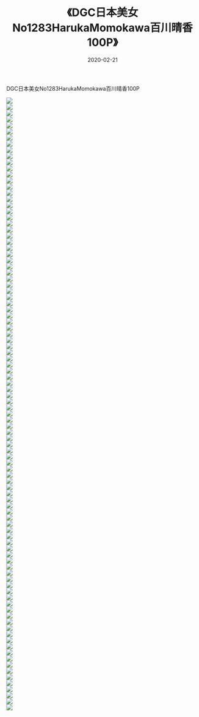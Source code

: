 ﻿---
layout: post
title:  《DGC日本美女No1283HarukaMomokawa百川晴香100P》
date:   2020-02-21
img: http://img.660000.xyz/Sharelink/性感/2020/DGC日本美女No1283HarukaMomokawa百川晴香100P/000.jpg
categories: [美女, 清纯, 唯美]
---

DGC日本美女No1283HarukaMomokawa百川晴香100P

  ![](http://img.660000.xyz/Sharelink/性感/2020/DGC日本美女No1283HarukaMomokawa百川晴香100P/001.jpg) <br> ![](http://img.660000.xyz/Sharelink/性感/2020/DGC日本美女No1283HarukaMomokawa百川晴香100P/002.jpg) <br> ![](http://img.660000.xyz/Sharelink/性感/2020/DGC日本美女No1283HarukaMomokawa百川晴香100P/003.jpg) <br> ![](http://img.660000.xyz/Sharelink/性感/2020/DGC日本美女No1283HarukaMomokawa百川晴香100P/004.jpg) <br> ![](http://img.660000.xyz/Sharelink/性感/2020/DGC日本美女No1283HarukaMomokawa百川晴香100P/005.jpg) <br> ![](http://img.660000.xyz/Sharelink/性感/2020/DGC日本美女No1283HarukaMomokawa百川晴香100P/006.jpg) <br> ![](http://img.660000.xyz/Sharelink/性感/2020/DGC日本美女No1283HarukaMomokawa百川晴香100P/007.jpg) <br> ![](http://img.660000.xyz/Sharelink/性感/2020/DGC日本美女No1283HarukaMomokawa百川晴香100P/008.jpg) <br> ![](http://img.660000.xyz/Sharelink/性感/2020/DGC日本美女No1283HarukaMomokawa百川晴香100P/009.jpg) <br> ![](http://img.660000.xyz/Sharelink/性感/2020/DGC日本美女No1283HarukaMomokawa百川晴香100P/010.jpg) <br> ![](http://img.660000.xyz/Sharelink/性感/2020/DGC日本美女No1283HarukaMomokawa百川晴香100P/011.jpg) <br> ![](http://img.660000.xyz/Sharelink/性感/2020/DGC日本美女No1283HarukaMomokawa百川晴香100P/012.jpg) <br> ![](http://img.660000.xyz/Sharelink/性感/2020/DGC日本美女No1283HarukaMomokawa百川晴香100P/013.jpg) <br> ![](http://img.660000.xyz/Sharelink/性感/2020/DGC日本美女No1283HarukaMomokawa百川晴香100P/014.jpg) <br> ![](http://img.660000.xyz/Sharelink/性感/2020/DGC日本美女No1283HarukaMomokawa百川晴香100P/015.jpg) <br> ![](http://img.660000.xyz/Sharelink/性感/2020/DGC日本美女No1283HarukaMomokawa百川晴香100P/016.jpg) <br> ![](http://img.660000.xyz/Sharelink/性感/2020/DGC日本美女No1283HarukaMomokawa百川晴香100P/017.jpg) <br> ![](http://img.660000.xyz/Sharelink/性感/2020/DGC日本美女No1283HarukaMomokawa百川晴香100P/018.jpg) <br> ![](http://img.660000.xyz/Sharelink/性感/2020/DGC日本美女No1283HarukaMomokawa百川晴香100P/019.jpg) <br> ![](http://img.660000.xyz/Sharelink/性感/2020/DGC日本美女No1283HarukaMomokawa百川晴香100P/020.jpg) <br> ![](http://img.660000.xyz/Sharelink/性感/2020/DGC日本美女No1283HarukaMomokawa百川晴香100P/021.jpg) <br> ![](http://img.660000.xyz/Sharelink/性感/2020/DGC日本美女No1283HarukaMomokawa百川晴香100P/022.jpg) <br> ![](http://img.660000.xyz/Sharelink/性感/2020/DGC日本美女No1283HarukaMomokawa百川晴香100P/023.jpg) <br> ![](http://img.660000.xyz/Sharelink/性感/2020/DGC日本美女No1283HarukaMomokawa百川晴香100P/024.jpg) <br> ![](http://img.660000.xyz/Sharelink/性感/2020/DGC日本美女No1283HarukaMomokawa百川晴香100P/025.jpg) <br> ![](http://img.660000.xyz/Sharelink/性感/2020/DGC日本美女No1283HarukaMomokawa百川晴香100P/026.jpg) <br> ![](http://img.660000.xyz/Sharelink/性感/2020/DGC日本美女No1283HarukaMomokawa百川晴香100P/027.jpg) <br> ![](http://img.660000.xyz/Sharelink/性感/2020/DGC日本美女No1283HarukaMomokawa百川晴香100P/028.jpg) <br> ![](http://img.660000.xyz/Sharelink/性感/2020/DGC日本美女No1283HarukaMomokawa百川晴香100P/029.jpg) <br> ![](http://img.660000.xyz/Sharelink/性感/2020/DGC日本美女No1283HarukaMomokawa百川晴香100P/030.jpg) <br> ![](http://img.660000.xyz/Sharelink/性感/2020/DGC日本美女No1283HarukaMomokawa百川晴香100P/031.jpg) <br> ![](http://img.660000.xyz/Sharelink/性感/2020/DGC日本美女No1283HarukaMomokawa百川晴香100P/032.jpg) <br> ![](http://img.660000.xyz/Sharelink/性感/2020/DGC日本美女No1283HarukaMomokawa百川晴香100P/033.jpg) <br> ![](http://img.660000.xyz/Sharelink/性感/2020/DGC日本美女No1283HarukaMomokawa百川晴香100P/034.jpg) <br> ![](http://img.660000.xyz/Sharelink/性感/2020/DGC日本美女No1283HarukaMomokawa百川晴香100P/035.jpg) <br> ![](http://img.660000.xyz/Sharelink/性感/2020/DGC日本美女No1283HarukaMomokawa百川晴香100P/036.jpg) <br> ![](http://img.660000.xyz/Sharelink/性感/2020/DGC日本美女No1283HarukaMomokawa百川晴香100P/037.jpg) <br> ![](http://img.660000.xyz/Sharelink/性感/2020/DGC日本美女No1283HarukaMomokawa百川晴香100P/038.jpg) <br> ![](http://img.660000.xyz/Sharelink/性感/2020/DGC日本美女No1283HarukaMomokawa百川晴香100P/039.jpg) <br> ![](http://img.660000.xyz/Sharelink/性感/2020/DGC日本美女No1283HarukaMomokawa百川晴香100P/040.jpg) <br> ![](http://img.660000.xyz/Sharelink/性感/2020/DGC日本美女No1283HarukaMomokawa百川晴香100P/041.jpg) <br> ![](http://img.660000.xyz/Sharelink/性感/2020/DGC日本美女No1283HarukaMomokawa百川晴香100P/042.jpg) <br> ![](http://img.660000.xyz/Sharelink/性感/2020/DGC日本美女No1283HarukaMomokawa百川晴香100P/043.jpg) <br> ![](http://img.660000.xyz/Sharelink/性感/2020/DGC日本美女No1283HarukaMomokawa百川晴香100P/044.jpg) <br> ![](http://img.660000.xyz/Sharelink/性感/2020/DGC日本美女No1283HarukaMomokawa百川晴香100P/045.jpg) <br> ![](http://img.660000.xyz/Sharelink/性感/2020/DGC日本美女No1283HarukaMomokawa百川晴香100P/046.jpg) <br> ![](http://img.660000.xyz/Sharelink/性感/2020/DGC日本美女No1283HarukaMomokawa百川晴香100P/047.jpg) <br> ![](http://img.660000.xyz/Sharelink/性感/2020/DGC日本美女No1283HarukaMomokawa百川晴香100P/048.jpg) <br> ![](http://img.660000.xyz/Sharelink/性感/2020/DGC日本美女No1283HarukaMomokawa百川晴香100P/049.jpg) <br> ![](http://img.660000.xyz/Sharelink/性感/2020/DGC日本美女No1283HarukaMomokawa百川晴香100P/050.jpg) <br> ![](http://img.660000.xyz/Sharelink/性感/2020/DGC日本美女No1283HarukaMomokawa百川晴香100P/051.jpg) <br> ![](http://img.660000.xyz/Sharelink/性感/2020/DGC日本美女No1283HarukaMomokawa百川晴香100P/052.jpg) <br> ![](http://img.660000.xyz/Sharelink/性感/2020/DGC日本美女No1283HarukaMomokawa百川晴香100P/053.jpg) <br> ![](http://img.660000.xyz/Sharelink/性感/2020/DGC日本美女No1283HarukaMomokawa百川晴香100P/054.jpg) <br> ![](http://img.660000.xyz/Sharelink/性感/2020/DGC日本美女No1283HarukaMomokawa百川晴香100P/055.jpg) <br> ![](http://img.660000.xyz/Sharelink/性感/2020/DGC日本美女No1283HarukaMomokawa百川晴香100P/056.jpg) <br> ![](http://img.660000.xyz/Sharelink/性感/2020/DGC日本美女No1283HarukaMomokawa百川晴香100P/057.jpg) <br> ![](http://img.660000.xyz/Sharelink/性感/2020/DGC日本美女No1283HarukaMomokawa百川晴香100P/058.jpg) <br> ![](http://img.660000.xyz/Sharelink/性感/2020/DGC日本美女No1283HarukaMomokawa百川晴香100P/059.jpg) <br> ![](http://img.660000.xyz/Sharelink/性感/2020/DGC日本美女No1283HarukaMomokawa百川晴香100P/060.jpg) <br> ![](http://img.660000.xyz/Sharelink/性感/2020/DGC日本美女No1283HarukaMomokawa百川晴香100P/061.jpg) <br> ![](http://img.660000.xyz/Sharelink/性感/2020/DGC日本美女No1283HarukaMomokawa百川晴香100P/062.jpg) <br> ![](http://img.660000.xyz/Sharelink/性感/2020/DGC日本美女No1283HarukaMomokawa百川晴香100P/063.jpg) <br> ![](http://img.660000.xyz/Sharelink/性感/2020/DGC日本美女No1283HarukaMomokawa百川晴香100P/064.jpg) <br> ![](http://img.660000.xyz/Sharelink/性感/2020/DGC日本美女No1283HarukaMomokawa百川晴香100P/065.jpg) <br> ![](http://img.660000.xyz/Sharelink/性感/2020/DGC日本美女No1283HarukaMomokawa百川晴香100P/066.jpg) <br> ![](http://img.660000.xyz/Sharelink/性感/2020/DGC日本美女No1283HarukaMomokawa百川晴香100P/067.jpg) <br> ![](http://img.660000.xyz/Sharelink/性感/2020/DGC日本美女No1283HarukaMomokawa百川晴香100P/068.jpg) <br> ![](http://img.660000.xyz/Sharelink/性感/2020/DGC日本美女No1283HarukaMomokawa百川晴香100P/069.jpg) <br> ![](http://img.660000.xyz/Sharelink/性感/2020/DGC日本美女No1283HarukaMomokawa百川晴香100P/070.jpg) <br> ![](http://img.660000.xyz/Sharelink/性感/2020/DGC日本美女No1283HarukaMomokawa百川晴香100P/071.jpg) <br> ![](http://img.660000.xyz/Sharelink/性感/2020/DGC日本美女No1283HarukaMomokawa百川晴香100P/072.jpg) <br> ![](http://img.660000.xyz/Sharelink/性感/2020/DGC日本美女No1283HarukaMomokawa百川晴香100P/073.jpg) <br> ![](http://img.660000.xyz/Sharelink/性感/2020/DGC日本美女No1283HarukaMomokawa百川晴香100P/074.jpg) <br> ![](http://img.660000.xyz/Sharelink/性感/2020/DGC日本美女No1283HarukaMomokawa百川晴香100P/075.jpg) <br> ![](http://img.660000.xyz/Sharelink/性感/2020/DGC日本美女No1283HarukaMomokawa百川晴香100P/076.jpg) <br> ![](http://img.660000.xyz/Sharelink/性感/2020/DGC日本美女No1283HarukaMomokawa百川晴香100P/077.jpg) <br> ![](http://img.660000.xyz/Sharelink/性感/2020/DGC日本美女No1283HarukaMomokawa百川晴香100P/078.jpg) <br> ![](http://img.660000.xyz/Sharelink/性感/2020/DGC日本美女No1283HarukaMomokawa百川晴香100P/079.jpg) <br> ![](http://img.660000.xyz/Sharelink/性感/2020/DGC日本美女No1283HarukaMomokawa百川晴香100P/080.jpg) <br> ![](http://img.660000.xyz/Sharelink/性感/2020/DGC日本美女No1283HarukaMomokawa百川晴香100P/081.jpg) <br> ![](http://img.660000.xyz/Sharelink/性感/2020/DGC日本美女No1283HarukaMomokawa百川晴香100P/082.jpg) <br> ![](http://img.660000.xyz/Sharelink/性感/2020/DGC日本美女No1283HarukaMomokawa百川晴香100P/083.jpg) <br> ![](http://img.660000.xyz/Sharelink/性感/2020/DGC日本美女No1283HarukaMomokawa百川晴香100P/084.jpg) <br> ![](http://img.660000.xyz/Sharelink/性感/2020/DGC日本美女No1283HarukaMomokawa百川晴香100P/085.jpg) <br> ![](http://img.660000.xyz/Sharelink/性感/2020/DGC日本美女No1283HarukaMomokawa百川晴香100P/086.jpg) <br> ![](http://img.660000.xyz/Sharelink/性感/2020/DGC日本美女No1283HarukaMomokawa百川晴香100P/087.jpg) <br> ![](http://img.660000.xyz/Sharelink/性感/2020/DGC日本美女No1283HarukaMomokawa百川晴香100P/088.jpg) <br> ![](http://img.660000.xyz/Sharelink/性感/2020/DGC日本美女No1283HarukaMomokawa百川晴香100P/089.jpg) <br> ![](http://img.660000.xyz/Sharelink/性感/2020/DGC日本美女No1283HarukaMomokawa百川晴香100P/090.jpg) <br> ![](http://img.660000.xyz/Sharelink/性感/2020/DGC日本美女No1283HarukaMomokawa百川晴香100P/091.jpg) <br> ![](http://img.660000.xyz/Sharelink/性感/2020/DGC日本美女No1283HarukaMomokawa百川晴香100P/092.jpg) <br> ![](http://img.660000.xyz/Sharelink/性感/2020/DGC日本美女No1283HarukaMomokawa百川晴香100P/093.jpg) <br> ![](http://img.660000.xyz/Sharelink/性感/2020/DGC日本美女No1283HarukaMomokawa百川晴香100P/094.jpg) <br> ![](http://img.660000.xyz/Sharelink/性感/2020/DGC日本美女No1283HarukaMomokawa百川晴香100P/095.jpg) <br> ![](http://img.660000.xyz/Sharelink/性感/2020/DGC日本美女No1283HarukaMomokawa百川晴香100P/096.jpg) <br> ![](http://img.660000.xyz/Sharelink/性感/2020/DGC日本美女No1283HarukaMomokawa百川晴香100P/097.jpg) <br> ![](http://img.660000.xyz/Sharelink/性感/2020/DGC日本美女No1283HarukaMomokawa百川晴香100P/098.jpg) <br> ![](http://img.660000.xyz/Sharelink/性感/2020/DGC日本美女No1283HarukaMomokawa百川晴香100P/099.jpg) <br> ![](http://img.660000.xyz/Sharelink/性感/2020/DGC日本美女No1283HarukaMomokawa百川晴香100P/100.jpg) <br>